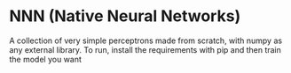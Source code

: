 # NNN (Native Neural Networks)

A collection of very simple perceptrons made from scratch, with numpy as any external library.
To run, install the requirements with pip and then train the model you want